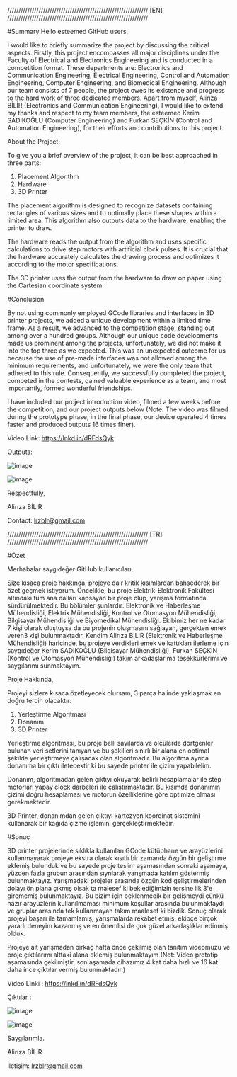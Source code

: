 
/////////////////////////////////////////////////////////////// [EN] ///////////////////////////////////////////////////////////////

#Summary
Hello esteemed GitHub users,

I would like to briefly summarize the project by discussing the critical aspects. Firstly, this project encompasses all major disciplines under the Faculty of Electrical and Electronics Engineering and is conducted in a competition format.
These departments are: Electronics and Communication Engineering, Electrical Engineering, Control and Automation Engineering, Computer Engineering, and Biomedical Engineering. Although our team consists of 7 people, the project owes its existence and progress to the hard work of three dedicated members.
Apart from myself, Alirıza BİLİR (Electronics and Communication Engineering), I would like to extend my thanks and respect to my team members, the esteemed Kerim SADIKOĞLU (Computer Engineering) and Furkan SEÇKİN (Control and Automation Engineering), for their efforts and contributions to this project.

About the Project:

To give you a brief overview of the project, it can be best approached in three parts:

1. Placement Algorithm
2. Hardware
3. 3D Printer
   
The placement algorithm is designed to recognize datasets containing rectangles of various sizes and to optimally place these shapes within a limited area. This algorithm also outputs data to the hardware, enabling the printer to draw.

The hardware reads the output from the algorithm and uses specific calculations to drive step motors with artificial clock pulses. It is crucial that the hardware accurately calculates the drawing process and optimizes it according to the motor specifications.

The 3D printer uses the output from the hardware to draw on paper using the Cartesian coordinate system.

#Conclusion

By not using commonly employed GCode libraries and interfaces in 3D printer projects, we added a unique development within a limited time frame. As a result, we advanced to the competition stage, standing out among over a hundred groups. Although our unique code developments made us prominent among the projects, unfortunately, we did not make it into the top three as we expected. This was an unexpected outcome for us because the use of pre-made interfaces was not allowed among the minimum requirements, and unfortunately, we were the only team that adhered to this rule. Consequently, we successfully completed the project, competed in the contests, gained valuable experience as a team, and most importantly, formed wonderful friendships.

I have included our project introduction video, filmed a few weeks before the competition, and our project outputs below (Note: The video was filmed during the prototype phase; in the final phase, our device operated 4 times faster and produced outputs 16 times finer).

Video Link: https://lnkd.in/dRFdsQyk

Outputs:

![image](https://github.com/lrzblr/MultidisciplinaryDesignProject/assets/133981055/bf5de643-57df-40f9-885e-ff72468aec93) 

![image](https://github.com/lrzblr/MultidisciplinaryDesignProject/assets/133981055/228ec08f-f643-41d7-837d-ceb28bfbbc59)

Respectfully,

Alirıza BİLİR

Contact: lrzblr@gmail.com

/////////////////////////////////////////////////////////////// [TR] /////////////////////////////////////////////////////////////// 

#Özet

Merhabalar saygıdeğer GitHub kullanıcıları,

Size kısaca proje hakkında, projeye dair kritik kısımlardan bahsederek bir özet geçmek istiyorum. Öncelikle, bu proje Elektrik-Elektronik Fakültesi altındaki tüm ana dalları kapsayan bir proje olup, yarışma formatında sürdürülmektedir.
Bu bölümler şunlardır: Elektronik ve Haberleşme Mühendisliği, Elektrik Mühendisliği, Kontrol ve Otomasyon Mühendisliği, Bilgisayar Mühendisliği ve Biyomedikal Mühendisliği. Ekibimiz her ne kadar 7 kişi olarak oluştuysa da bu projenin oluşmasını sağlayan,
gerçekten emek veren3 kişi bulunmaktadır. Kendim Alirıza BİLİR (Elektronik ve Haberleşme Mühendisliği) haricinde, bu projeye verdikleri emek ve kattıkları ilerleme için saygıdeğer Kerim SADIKOĞLU (Bilgisayar Mühendisliği), Furkan SEÇKİN (Kontrol ve Otomasyon Mühendisliği) takım arkadaşlarıma teşekkürlerimi ve saygılarımı sunmaktayım.

Proje Hakkında,

Projeyi sizlere kısaca özetleyecek olursam, 3 parça halinde yaklaşmak en doğru tercih olacaktır:

1. Yerleştirme Algoritması
2. Donanım
3. 3D Printer

Yerleştirme algoritması, bu proje belli sayılarda ve ölçülerde dörtgenler bulunan veri setlerini tanıyan ve bu şekilleri sınırlı bir alana en optimal şekilde yerleştirmeye çalışacak olan algoritmadır. Bu algoritma ayrıca donanıma bir çıktı iletecektir ki bu sayede printer ile çizim yapabilelim.

Donanım, algoritmadan gelen çıktıyı okuyarak belirli hesaplamalar ile step motorları yapay clock darbeleri ile çalıştırmaktadır. Bu kısımda donanımın çizimi doğru hesaplaması ve motorun özelliklerine göre optimize olması gerekmektedir.

3D Printer, donanımdan gelen çıktıyı kartezyen koordinat sistemini kullanarak bir kağıda çizme işlemini gerçekleştirmektedir. 

#Sonuç

3D printer projelerinde sıklıkla kullanılan GCode kütüphane ve arayüzlerini kullanmayarak projeye ekstra olarak kısıtlı bir zamanda özgün bir geliştirme eklemiş bulunduk ve bu sayede proje teslim aşamasından sonraki aşamaya, yüzden fazla grubun arasından sıyrılarak yarışmada katılım göstermiş bulunmaktayız. Yarışmadaki projeler arasında özgün kod geliştirmelerinden dolayı ön plana çıkmış olsak ta malesef ki beklediğimizin tersine ilk 3'e girememiş bulunmaktayız. Bu bizim için beklenmedik bir gelişmeydi çünkü hazır arayüzlerin kullanılmaması minimum koşullar arasında bulunmaktaydı ve gruplar arasında tek kullanmayan takım maalesef ki bizdik. Sonuç olarak projeyi başarı ile tamamlamış, yarışmalarda rekabet etmiş, ekipçe birçok yararlı deneyim kazanmış ve en önemlisi de çok güzel arkadaşlıklar edinmiş olduk. 

Projeye ait yarışmadan birkaç hafta önce çekilmiş olan tanıtım videomuzu ve proje çıktılarımı alttaki alana eklemiş bulunmaktayım (Not: Video prototip aşamasında çekilmiştir, son aşamada cihazımız  4 kat daha hızlı ve 16 kat daha ince çıktılar vermiş bulunmaktadır.)

Video Linki : https://lnkd.in/dRFdsQyk

Çıktılar : 

![image](https://github.com/lrzblr/MultidisciplinaryDesignProject/assets/133981055/bf5de643-57df-40f9-885e-ff72468aec93) 

![image](https://github.com/lrzblr/MultidisciplinaryDesignProject/assets/133981055/228ec08f-f643-41d7-837d-ceb28bfbbc59)


Saygılarımla.

Alirıza BİLİR

İletişim: lrzblr@gmail.com
